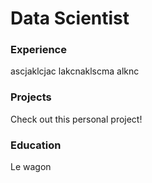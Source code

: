 # Data Scientist

### Experience
ascjaklcjac
lakcnaklscma
alknc

### Projects

Check out this personal project!

### Education 
Le wagon

